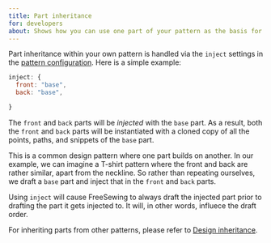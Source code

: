 ```yaml
---
title: Part inheritance
for: developers
about: Shows how you can use one part of your pattern as the basis for another
---
```


Part inheritance within your own pattern is handled via the `inject` settings in
the [pattern configuration](/reference/config/). Here is a simple example:

```js
inject: {
  front: "base",
  back: "base",

}
```

The `front` and `back` parts will be _injected_ with the `base` part. As a result, both
the `front` and `back` parts will be instantiated with a cloned copy of all the points, paths,
and snippets of the `base` part.

This is a common design pattern where one part builds on another. In our example, we can imagine
a T-shirt pattern where the front and back are rather similar, apart from the neckline.
So rather than repeating ourselves, we draft a `base` part and inject that in the `front` and
`back` parts.

Using `inject` will cause FreeSewing to always draft the injected part prior to
drafting the part it gets injected to. It will, in other words, influece the draft order.

<Note>

For inheriting parts from other patterns, please refer to [Design inheritance](/howtos/code/inheritance/).

</Note>
